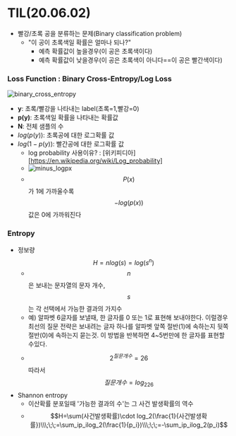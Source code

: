 # TIL(20.06.02)

- 빨강/초록 공을 분류하는 문제(Binary classification problem)
  - "이 공이 초록색일 확률은 얼마나 되나?"
    - 예측 확률값이 높을경우(이 공은 초록색이다)
    - 예측 확률값이 낮을경우(이 공은 초록색이 아니다==이 공은 빨간색이다)

### Loss Function : Binary Cross-Entropy/Log Loss

![binary_cross_entropy](C:\Users\jys\Documents\GitHub\TIL\img\200602\binary_cross_entropy.PNG)

- **y**: 초록/빨강을 나타내는 label(초록=1,빨강=0)
- **p(y)**: 초록색일 확률을 나타내는 확률값
- **N**: 전체 샘플의 수
- $log(p(y))$: 초록공에 대한 로그확률 값
- $log(1-p(y))$: 빨간공에 대한 로그확률 값
  - log probability 사용이유? : [위키피디아][https://en.wikipedia.org/wiki/Log_probability]
  - ![minus_logpx](C:\Users\jys\Documents\GitHub\TIL\img\200602\minus_logpx.PNG)
  - $$P(x)$$가 1에 가까울수록 $$-log(p(x))$$값은 0에 가까워진다

### Entropy

- 정보량 $$H=nlog(s)=log(s^n)$$
  - $$n$$은 보내는 문자열의 문자 개수, $$s$$는 각 선택에서 가능한 결과의 가지수
  - 예) 알파벳 6글자를 보낼때, 한 글자를 0 또는 1로 표현해 보내야한다. 이럴경우 최선의 질문 전략은 보내려는 글자 하나를 알파벳 앞쪽 절반(1)에 속하는지 뒷쪽 절반(0)에 속하는지 묻는것. 이 방법을 반복하면 4~5번만에 한 글자를 표현할수있다.
  - $$2^{질문개수}=26$$  따라서 $$질문개수=log_226$$
- Shannon entropy
  - 이산확률 분포일때 '가능한 결과의 수'는 그 사건 발생확률의 역수
  - $$H=\sum(사건발생확률)\cdot log_2(\frac{1}{사건발생확률})\\\;\;\;=\sum_ip_ilog_2(\frac{1}{p_i})\\\;\;\;=-\sum_ip_ilog_2(p_i)$$

